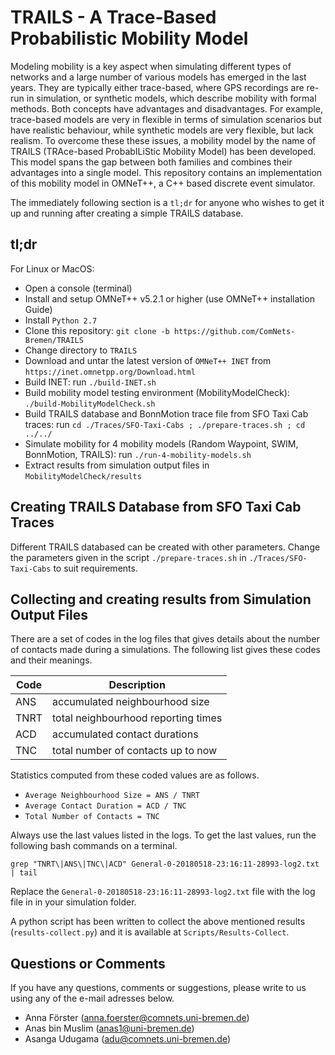 # TRAILS - A Trace-Based Probabilistic Mobility Model

Modeling mobility is a key aspect when simulating different types of networks and a large number of various models has emerged in the last years. They are typically either trace-based, where GPS recordings are re-run in simulation, or synthetic models, which describe mobility with formal methods. Both concepts have advantages and disadvantages. For example, trace-based models are very in flexible in terms of simulation scenarios but have realistic behaviour, while synthetic models are very  flexible, but lack realism. To overcome these these issues, a mobility model by the name of TRAILS (TRAce-based ProbabILiStic Mobility Model) has been developed. This model spans the gap between both families and combines their advantages into a single model. This repository contains an implementation of this mobility model in OMNeT++, a C++ based discrete event simulator.

The immediately following section is a `tl;dr` for anyone who wishes to get it up and running after creating a simple TRAILS database. 

tl;dr
-----

For Linux or MacOS:

- Open a console (terminal) 
- Install and setup OMNeT++ v5.2.1 or higher (use OMNeT++ installation Guide)
- Install `Python 2.7`
- Clone this repository: `git clone -b https://github.com/ComNets-Bremen/TRAILS`
- Change directory to `TRAILS`
- Download and untar the latest version of `OMNeT++ INET` from `https://inet.omnetpp.org/Download.html`
- Build INET: run `./build-INET.sh`
- Build mobility model testing environment (MobilityModelCheck): `./build-MobilityModelCheck.sh`
- Build TRAILS database and BonnMotion trace file from SFO Taxi Cab traces: run `cd ./Traces/SFO-Taxi-Cabs ; ./prepare-traces.sh ; cd ../../`
- Simulate mobility for 4 mobility models (Random Waypoint, SWIM, BonnMotion, TRAILS): run `./run-4-mobility-models.sh`
- Extract results from simulation output files in `MobilityModelCheck/results`



Creating TRAILS Database from SFO Taxi Cab Traces
-------------------------------------------------

Different TRAILS databased can be created with other parameters. Change the parameters given in the script `./prepare-traces.sh` in `./Traces/SFO-Taxi-Cabs` to suit requirements. 


Collecting and creating results from Simulation Output Files 
------------------------------------------------------------

There are a set of codes in the log files that gives details about the number of contacts made during a simulations. The following list gives these codes and their meanings.

|  Code    |             Description                |
|  ---     |                 ---                    |
| ANS      | accumulated neighbourhood size         | 
| TNRT     | total neighbourhood reporting times    |
| ACD      | accumulated contact durations          |
| TNC      | total number of contacts up to now     |

Statistics computed from these coded values are as follows.

- `Average Neighbourhood Size = ANS / TNRT`
- `Average Contact Duration = ACD / TNC`
- `Total Number of Contacts = TNC`

Always use the last values listed in the logs. To get the last values, run the following bash commands on a terminal.

``` 
grep "TNRT\|ANS\|TNC\|ACD" General-0-20180518-23:16:11-28993-log2.txt | tail
```

Replace the `General-0-20180518-23:16:11-28993-log2.txt` file with the log file in in your simulation folder.

A python script has been written to collect the above mentioned results (`results-collect.py`) and it is available at `Scripts/Results-Collect`.

Questions or Comments
---------------------

If you have any questions, comments or suggestions, please write to us using any of the e-mail adresses below.

  - Anna Förster (anna.foerster@comnets.uni-bremen.de)
  - Anas bin Muslim (anas1@uni-bremen.de)
  - Asanga Udugama (adu@comnets.uni-bremen.de)
  
